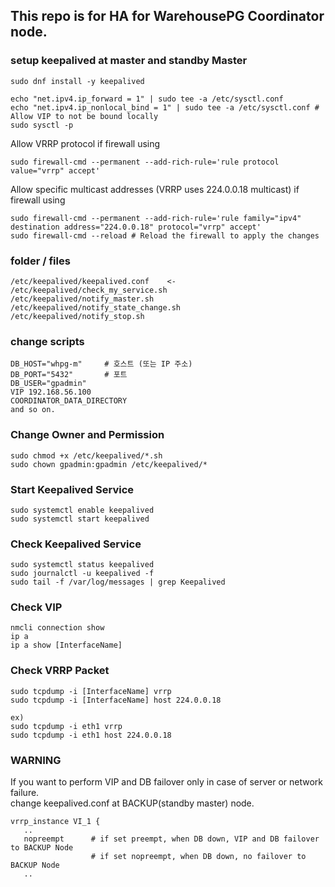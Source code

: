 ## This repo is for HA for WarehousePG Coordinator node.

### setup keepalived at master and standby Master
 ```
sudo dnf install -y keepalived 

echo "net.ipv4.ip_forward = 1" | sudo tee -a /etc/sysctl.conf
echo "net.ipv4.ip_nonlocal_bind = 1" | sudo tee -a /etc/sysctl.conf # Allow VIP to not be bound locally
sudo sysctl -p
 ```

Allow VRRP protocol if firewall using <br>
 ```
sudo firewall-cmd --permanent --add-rich-rule='rule protocol value="vrrp" accept'
 ```
Allow specific multicast addresses (VRRP uses 224.0.0.18 multicast) if firewall using <br>
 ```
sudo firewall-cmd --permanent --add-rich-rule='rule family="ipv4" destination address="224.0.0.18" protocol="vrrp" accept'
sudo firewall-cmd --reload # Reload the firewall to apply the changes
 ```

### folder / files
 ```
/etc/keepalived/keepalived.conf    <- 
/etc/keepalived/check_my_service.sh
/etc/keepalived/notify_master.sh
/etc/keepalived/notify_state_change.sh
/etc/keepalived/notify_stop.sh
 ```
### change scripts
```
DB_HOST="whpg-m"     # 호스트 (또는 IP 주소)
DB_PORT="5432"       # 포트
DB_USER="gpadmin" 
VIP 192.168.56.100
COORDINATOR_DATA_DIRECTORY
and so on.
```
### Change Owner and Permission
 ```
sudo chmod +x /etc/keepalived/*.sh
sudo chown gpadmin:gpadmin /etc/keepalived/*
 ```

### Start Keepalived Service
 ```
sudo systemctl enable keepalived
sudo systemctl start keepalived
 ```
### Check Keepalived Service 
 ```
sudo systemctl status keepalived
sudo journalctl -u keepalived -f
sudo tail -f /var/log/messages | grep Keepalived
 ```
### Check VIP 
 ```
nmcli connection show
ip a
ip a show [InterfaceName]
 ```
### Check VRRP Packet
 ```
sudo tcpdump -i [InterfaceName] vrrp
sudo tcpdump -i [InterfaceName] host 224.0.0.18

ex) 
sudo tcpdump -i eth1 vrrp
sudo tcpdump -i eth1 host 224.0.0.18
 ```

### WARNING
If you want to perform VIP and DB failover only in case of server or network failure. <br>
change keepalived.conf at BACKUP(standby master) node.<br>
 ```
vrrp_instance VI_1 {
    ..
    nopreempt      # if set preempt, when DB down, VIP and DB failover to BACKUP Node
                   # if set nopreempt, when DB down, no failover to BACKUP Node
    ..

 ```





